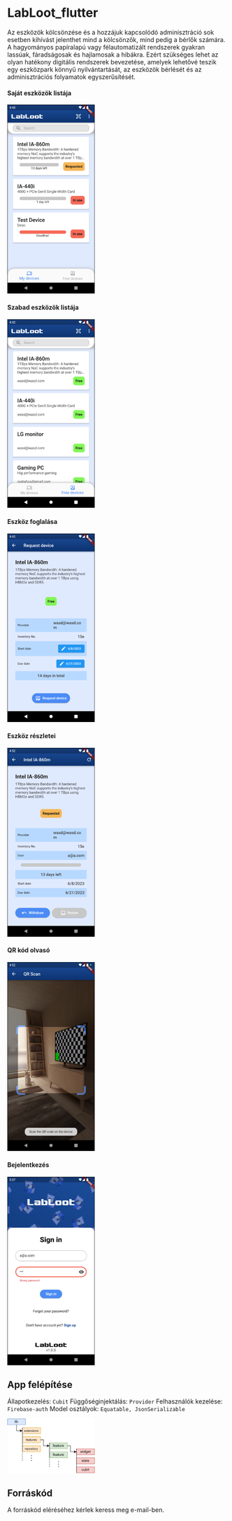 # LabLoot_flutter

Az eszközök kölcsönzése és a hozzájuk kapcsolódó adminisztráció sok esetben kihívást
jelenthet mind a kölcsönzők, mind pedig a bérlők számára. A hagyományos papíralapú vagy
félautomatizált rendszerek gyakran lassúak, fáradságosak és hajlamosak a hibákra. Ezért
szükséges lehet az olyan hatékony digitális rendszerek bevezetése, amelyek lehetővé teszik egy
eszközpark könnyű nyilvántartását, az eszközök bérlését és az adminisztrációs folyamatok
egyszerűsítését.

#### Saját eszközök listája
<img src="git_images/my.png" width="200"> 

#### Szabad eszközök listája
<img src="git_images/free.png" width="200"> 

#### Eszköz foglalása
<img src="git_images/request.png" width="200"> 

#### Eszköz részletei
<img src="git_images/details.png" width="200"> 

#### QR kód olvasó
<img src="git_images/qr.png" width="200"> 

#### Bejelentkezés
<img src="git_images/login.png" width="200"> 

## App felépítése

Állapotkezelés: `Cubit`
Függőséginjektálás: `Provider`
Felhasználók kezelése: `Firebase-auth`
Model osztályok: `Equatable, JsonSerializable`

<img src="git_images/architecture.png" width="200">

## Forráskód
A forráskód eléréséhez kérlek keress meg e-mail-ben.
